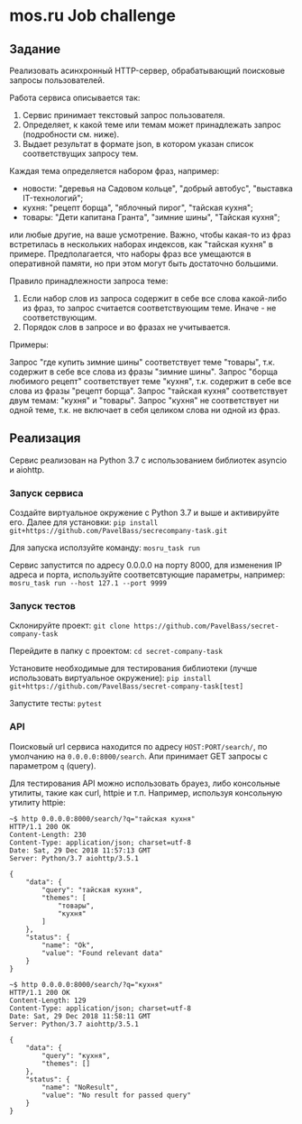 # mos.ru Job challenge

## Задание

Реализовать асинхронный HTTP-сервер, обрабатывающий поисковые запросы пользователей.

Работа сервиса описывается так:

1. Сервис принимает текстовый запрос пользователя.
2. Определяет, к какой теме или темам может принадлежать запрос (подробности см. ниже).
3. Выдает результат в формате json, в котором указан список соответствущих запросу тем.

Каждая тема определяется набором фраз, например:

- новости: "деревья на Садовом кольце", "добрый автобус", "выставка IT-технологий";
- кухня: "рецепт борща", "яблочный пирог", "тайская кухня";
- товары: "Дети капитана Гранта", "зимние шины", "Тайская кухня";

или любые другие, на ваше усмотрение. Важно, чтобы какая-то из фраз встретилась в нескольких наборах индексов, как "тайская кухня" в примере.
Предполагается, что наборы фраз все умещаются в оперативной памяти, но при этом могут быть достаточно большими.

Правило принадлежности запроса теме:

1. Если набор слов из запроса содержит в себе все слова какой-либо из фраз, то запрос считается соответствующим теме. Иначе - не соответствующим.
2. Порядок слов в запросе и во фразах не учитывается.

Примеры:

Запрос "где купить зимние шины" соответствует теме "товары", т.к. содержит в себе все слова из фразы "зимние шины".
Запрос "борща любимого рецепт" соответствует теме "кухня", т.к. содержит в себе все слова из фразы "рецепт борща".
Запрос "тайская кухня" соответствует двум темам: "кухня" и "товары".
Запрос "кухня" не соответствует ни одной теме, т.к. не включает в себя целиком слова ни одной из фраз.

## Реализация

Сервис реализован на Python 3.7 с использованием библиотек asyncio и aiohttp.

### Запуск сервиса

Создайте виртуальное окружение с Python 3.7 и выше и активируйте его. Далее для установки:
```pip install git+https://github.com/PavelBass/secrecompany-task.git```

Для запуска исползуйте команду:
```mosru_task run```

Сервис запустится по адресу 0.0.0.0 на порту 8000, для изменения IP адреса и порта, используйте соответсвтующие параметры, например:
```mosru_task run --host 127.1 --port 9999```

### Запуск тестов

Склонируйте проект:
```git clone https://github.com/PavelBass/secret-company-task```

Перейдите в папку с проектом:
```cd secret-company-task```

Установите необходимые для тестирования библиотеки (лучше использовать виртуальное окружение):
```pip install git+https://github.com/PavelBass/secret-company-task[test]```

Запустите тесты:
```pytest```

### API

Поисковый url сервиса находится по адресу `HOST:PORT/search/`, по умолчанию на `0.0.0.0:8000/search`. Апи принимает
GET запросы c параметром `q` (query).

Для тестирования API можно использовать брауез, либо консольные утилиты, такие как curl, httpie и т.п. Например, используя консольную утилиту httpie:

```
~$ http 0.0.0.0:8000/search/?q="тайская кухня"
HTTP/1.1 200 OK
Content-Length: 230
Content-Type: application/json; charset=utf-8
Date: Sat, 29 Dec 2018 11:57:13 GMT
Server: Python/3.7 aiohttp/3.5.1

{
    "data": {
        "query": "тайская кухня",
        "themes": [
            "товары",
            "кухня"
        ]
    },
    "status": {
        "name": "Ok",
        "value": "Found relevant data"
    }
}

~$ http 0.0.0.0:8000/search/?q="кухня"
HTTP/1.1 200 OK
Content-Length: 129
Content-Type: application/json; charset=utf-8
Date: Sat, 29 Dec 2018 11:58:11 GMT
Server: Python/3.7 aiohttp/3.5.1

{
    "data": {
        "query": "кухня",
        "themes": []
    },
    "status": {
        "name": "NoResult",
        "value": "No result for passed query"
    }
}
```

